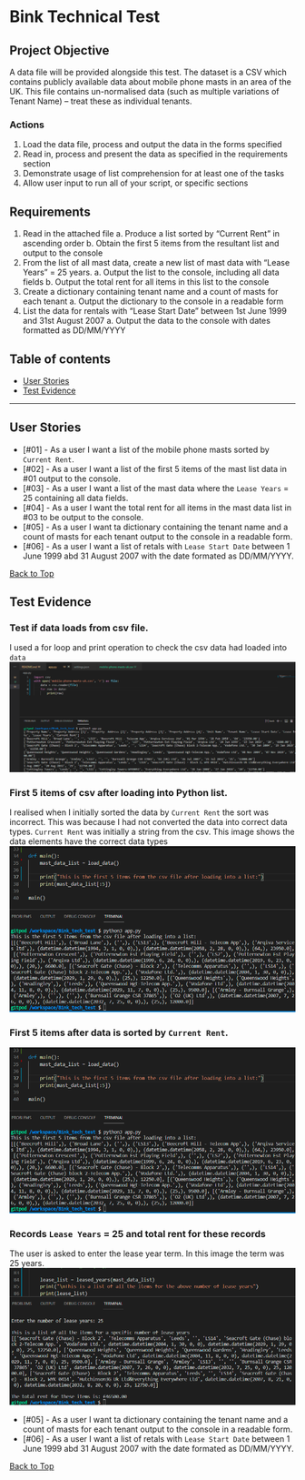 # Bink Technical Test

## **Project Objective** 
A data file will be provided alongside this test. The dataset is a CSV which contains publicly available data about mobile phone masts in an area of the UK. This file contains un-normalised data (such as multiple variations of Tenant Name) – treat these as individual tenants.

### Actions
1.	Load the data file, process and output the data in the forms specified
2.	Read in, process and present the data as specified in the requirements section
3.	Demonstrate usage of list comprehension for at least one of the tasks
4.	Allow user input to run all of your script, or specific sections

## Requirements
1.	Read in the attached file
    a.	Produce a list sorted by “Current Rent” in ascending order
    b.	Obtain the first 5 items from the resultant list and output to the console
2.	From the list of all mast data, create a new list of mast data with “Lease Years” = 25 years.
    a.	Output the list to the console, including all data fields
    b.	Output the total rent for all items in this list to the console
3.	Create a dictionary containing tenant name and a count of masts for each tenant
    a.	Output the dictionary to the console in a readable form
4.	List the data for rentals with “Lease Start Date” between 1st June 1999 and 31st August 2007
    a.	Output the data to the console with dates formatted as DD/MM/YYYY


<a></a>

## Table of contents 
* [User Stories](#user-stories)
* [Test Evidence](#test-evidence)

--- 

## **User Stories**

* [#01] - As a user I want a list of the mobile phone masts sorted by `Current Rent`.
* [#02] - As a user I want a list of the first 5 items of the mast list data in #01 output to the console.
* [#03] - As a user I want a list of the mast data where the `Lease Years` = 25 containing all data fields.
* [#04] - As a user I want the total rent for all items in the mast data list in #03 to be output to the console.
* [#05] - As a user I want ta dictionary containing the tenant name and a count of masts for each tenant output to the console in a readable form.
* [#06] - As a user I want a list of retals with `Lease Start Date` between 1 June 1999 abd 31 August 2007 with the date formated as DD/MM/YYYY.

[Back to Top](#table-of-contents)
<a></a>


## **Test Evidence**

### Test if data loads from csv file.
I used a for loop and print operation to check the csv data had loaded into `data` ![image](testing-images/data-loaded.png)

### First 5 items of csv after loading into Python list.
I realised when I initially sorted the data by `Current Rent` the sort was incorrect. This was because I had not converted the data into correct data types. `Current Rent` was initially a string from the csv.  This image shows the data elements have the correct data types ![image](testing-images/first-5-unsorted.png)

### First 5 items after data is sorted by `Current Rent`. 
![image](testing-images/first-5-unsorted.png)

### Records `Lease Years` = 25 and total rent for these records
The user is asked to enter the lease year term. In this image the term was 25 years.
![image](testing-images/lease-years-25.png)

* [#05] - As a user I want ta dictionary containing the tenant name and a count of masts for each tenant output to the console in a readable form.
* [#06] - As a user I want a list of retals with `Lease Start Date` between 1 June 1999 abd 31 August 2007 with the date formated as DD/MM/YYYY.


[Back to Top](#table-of-contents)
<a></a>
